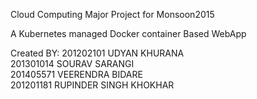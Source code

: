 Cloud Computing Major Project for Monsoon2015

A Kubernetes managed Docker container Based WebApp


Created BY:
201202101  UDYAN KHURANA         <br/>
201301014  SOURAV SARANGI        <br/>
201405571  VEERENDRA BIDARE      <br/>
201201181  RUPINDER SINGH KHOKHAR<br/>
